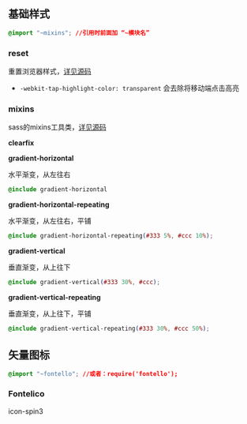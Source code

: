 ## 基础样式 

```css
@import "~mixins"; //引用时前面加 “~模块名”
```

### reset 

重置浏览器样式，[详见源码](https://git-cc.nie.netease.com/frontend/ep_components/blob/master/reset.scss)

* `-webkit-tap-highlight-color: transparent` 会去除将移动端点击高亮

### mixins 

sass的mixins工具类，[详见源码](https://git-cc.nie.netease.com/frontend/ep_components/blob/master/mixins.scss)

**clearfix**

**gradient-horizontal**

水平渐变，从左往右

```css
@include gradient-horizontal
```

**gradient-horizontal-repeating**

水平渐变，从左往右，平铺

```css
@include gradient-horizontal-repeating(#333 5%, #ccc 10%);
```

**gradient-vertical**

垂直渐变，从上往下

```css
@include gradient-vertical(#333 30%, #ccc);
```

**gradient-vertical-repeating**

垂直渐变，从上往下，平铺

```css
@include gradient-vertical-repeating(#333 30%, #ccc 50%);
```

## 矢量图标

```css
@import "~fontello"; //或者：require('fontello');
```

### Fontelico

<div title="Code: 0xe832" class="the-icons span3">
  <i class="demo-icon icon-spin3 animate-spin"></i>
  <span class="i-name">icon-spin3</span>
</div>